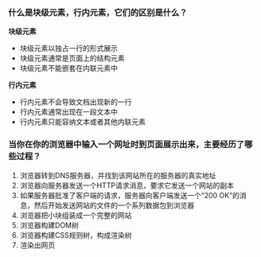 ### 什么是块级元素，行内元素，它们的区别是什么？

**块级元素**
- 块级元素以独占一行的形式展示
- 块级元素通常是页面上的结构元素
- 块级元素不能嵌套在内联元素中

**行内元素**
- 行内元素不会导致文档出现新的一行
- 行内元素通常出现在一段文本中
- 行内元素只能容纳文本或者其他内联元素

### 当你在你的浏览器中输入一个网址时到页面展示出来，主要经历了哪些过程？

1. 浏览器转到DNS服务器，并找到该网站所在的服务器的真实地址
2. 浏览器向服务器发送一个HTTP请求消息，要求它发送一个网站的副本
3. 如果服务器批准了客户端的请求，服务器向客户端发送一个“200 OK”的消息，然后开始发送网站的文件的一个系列数据包到浏览器
4. 浏览器把小块组装成一个完整的网站
5. 浏览器构建DOM树
6. 浏览器构建CSS规则树，构成渲染树
7. 渲染出网页

